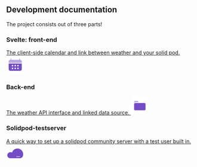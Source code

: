 <link rel="stylesheet" href="../../assets/stylesheet.css">

## Development documentation

The project consists out of three parts!

<div id="menu" markdown=1>

<!-- Svelte/front-end -->
<div>

### Svelte: front-end
<a href="svelte-frontend/" markdown=1>

The client-side calendar and link between weather and your solid pod.
![Icon of a calendar to link to Svelte](../../assets/icons/Calendar-Duotone.svg) 

</a>
</div>

<!-- Back-end -->
<div>

### Back-end
<a href="backend" markdown=1>

The weather API interface and linked data source.
![Icon of a folder to link to back-end](../../assets/icons/Folder-Duotone.svg) 
</a>
</div>

<!-- Solidpod testserver -->
<div>

### Solidpod-testserver
<a href="solidpod-testserver" markdown=1>

A quick way to set up a solidpod community server with a test user built in.
![Icon of a cloud to link to solidpod-testserver](../../assets/icons/Cloud-Duotone.svg)

</a>
</div>

</div>
